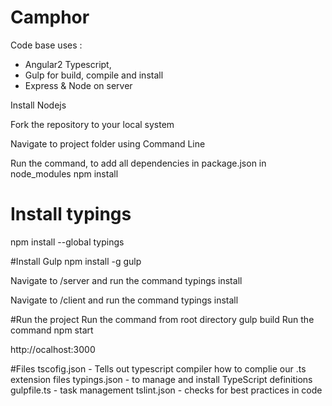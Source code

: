 Camphor
========

Code base uses : 
   - Angular2 Typescript, 
   - Gulp for build, compile and install
   - Express & Node on server

Install Nodejs

Fork the repository to your local system

Navigate to project folder using Command Line

Run the command, to add all dependencies in package.json in node_modules
  npm install

# Install typings
  npm install --global typings

#Install Gulp
  npm install -g gulp

Navigate to /server and run the command
  typings install

Navigate to /client and run the command
  typings install

#Run the project
Run the command from root directory
  gulp build
Run the command 
  npm start

http://ocalhost:3000


#Files
tscofig.json - Tells out typescript compiler how to complie our .ts extension files
typings.json - to manage and install TypeScript definitions
gulpfile.ts - task management
tslint.json - checks for best practices in code
